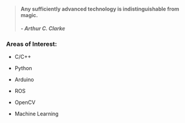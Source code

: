 > #### Any sufficiently advanced technology is indistinguishable from magic.
> ##### - Arthur C. Clarke 
 
 
 
### Areas of Interest:

- C/C++

- Python

- Arduino

- ROS

- OpenCV

- Machine Learning
